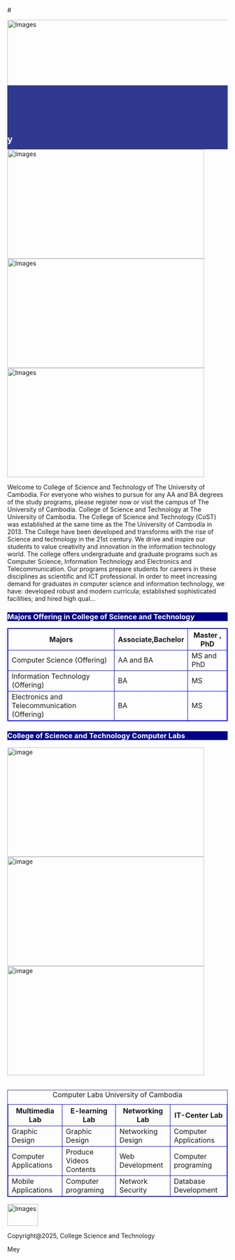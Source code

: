 #<!DOCTYPE html>
<html>
<head>
    <title>College CoST</title>
    <meta charset="UTF-8">
    <meta name="viewport" content="width=device-widdth, initial-scale=1.0">
    <link href="https://fonts.googleapis.com/css2?family=Roboto:wght@400;700&display=swap" rel="stylesheet">
    <link rel="icon" type="image/x-icon" href="c:\Users\USER\Documents\Html_learning\photo_2025-03-22_21-23-12.jpg">
    <link rol="stylesheet" href-"styles.css">
    <style>
    .scroll-text {
    background: #2f3990;
    color: white;
    font-size: 20px;
    font-weight: bold;
    padding: 10px;
}
    </style>
</head>
<body>
    <img src="c:\Users\USER\Documents\Html_learning\photo_2025-03-22_21-23-20.jpg" alt="Images" style="width:1490px;height:150px;">
    <marquee class="scroll-text" behavior="scroll" direction="right" scrollamount="5" loop="infinite">
        <img src="c:\Users\USER\Documents\Html_learning\photo_2025-03-22_21-23-19.jpg" alt="Moving Icon" width="120">សូមស្វាគមន៍! 
        <img src="c:\Users\USER\Documents\Html_learning\flower.png" alt="Flower Icon" width="20">
        Welcome 
        <img src="c:\Users\USER\Documents\Html_learning\flower.png" alt="Flower Icon" width="20">
        College Science and Technology
    </marquee>
<img src="c:\Users\USER\Documents\Html_learning\photo_2025-03-22_21-23-23.jpg" alt="Images" style="width: 450px;height:250px;">
<img src="c:\Users\USER\Documents\Html_learning\image1.jpg" alt="Images" style="width: 450px;height: 250px;">
<img src="c:\Users\USER\Documents\Html_learning\photo_2025-03-22_21-23-21.jpg" alt="Images" style="width: 450px;height: 250px;">
<p>
    Welcome to College of Science and Technology of The University of Cambodia. For everyone who wishes to pursue for any AA and BA degrees of the study programs, please register now or visit the campus of The University of Cambodia. College of Science and Technology at The University of Cambodia. The College of Science and Technology (CoST) was established at the same time as the The University of Cambodia in 2013. The College have been developed and transforms with the rise of Science and technology in the 21st century. We drive and inspire our students to value creativity and innovation in the information technology world. The college offers undergraduate and graduate programs such as Computer Science, Information Technology and Electronics and Telecommunication. Our programs prepare students for careers in these disciplines as scientific and ICT professional. In order to meet increasing demand for graduates in computer science and information technology, we have: developed robust and modern curricula; established sophisticated facilities; and hired high qual...
</p>
<h3 style="color:white;background-color:darkblue;">
    Majors Offering in College of Science and Technology
</h3>
<head>
    <style>
    table,
    th,
    td {
        border: 1px solid blue;
    }
    </style>
    </head>
    <table style="width:100%;">
        <tr>
          <th>Majors</th>
          <th>Associate,Bachelor</th>
          <th>Master , PhD</th>
        </tr>
        <tr>
        <td>Computer Science (Offering)</td>
        <td>AA and BA</td>
        <td>MS and PhD</td>
    </tr>
    <tr>
        <td>Information Technology (Offering)</td>
        <td>BA</td>
        <td>MS</td>
    </tr>
    <tr>
        <td>Electronics and Telecommunication (Offering)</td>
        <td>BA</td>
        <td>MS</td>
    </tr>
</table>
<h3 style="color:white;background-color: darkblue;">
    College of Science and Technology Computer Labs
</h3>
<div class="image-container">
    <img src="c:\Users\USER\Documents\Html_learning\image6.jpg" alt="image" style="width: 450px;height: 250px;">
    <img src="c:\Users\USER\Documents\Html_learning\image4.jpg" alt="image" style="width: 450px;height: 250px;">
    <img src="c:\Users\USER\Documents\Html_learning\image3.jpg" alt="image" style="width: 450px;height:250px;">
</div>
<br>
<table style="width:100%;border-color: #2f3990;">
    <caption>Computer Labs University of Cambodia</caption>
    <tr>
        <th>Multimedia Lab</th>
        <th>E-learning Lab</th>
        <th>Networking Lab</th>
        <th>IT-Center Lab</th>
    </tr>
    <tr>
        <td>Graphic Design</td>
        <td>Graphic Design</td>
        <td>Networking Design</td>
        <td>Computer Applications</td>
    </tr>
    <tr>
        <td>Computer Applications</td>
        <td>Produce Videos Contents</td>
        <td>Web Development</td>
        <td>Computer programing</td>
    </tr>
    <tr>
        <td>Mobile Applications</td>
        <td>Computer programing</td>
        <td>Network Security</td>
        <td>Database Development</td>
    </tr>
</table>
<footer>
    <img class="logo" src="c:\Users\USER\Documents\Html_learning\image5.jpg" alt="Images" style="width: 70px;height: 50px;">
    <p>Copyright@2025, College Science and Technology</p>
</footer>
</body>
</html> Mey
